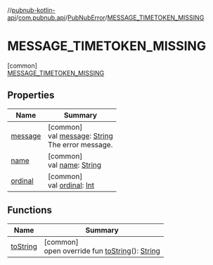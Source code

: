 //[pubnub-kotlin-api](../../../../index.md)/[com.pubnub.api](../../index.md)/[PubNubError](../index.md)/[MESSAGE_TIMETOKEN_MISSING](index.md)

# MESSAGE_TIMETOKEN_MISSING

[common]\
[MESSAGE_TIMETOKEN_MISSING](index.md)

## Properties

| Name | Summary |
|---|---|
| [message](../message.md) | [common]<br>val [message](../message.md): [String](https://kotlinlang.org/api/latest/jvm/stdlib/kotlin/-string/index.html)<br>The error message. |
| [name](../../../com.pubnub.api.retry/-retryable-endpoint-group/-a-c-c-e-s-s_-m-a-n-a-g-e-r/index.md#-372974862%2FProperties%2F-1863117221) | [common]<br>val [name](../../../com.pubnub.api.retry/-retryable-endpoint-group/-a-c-c-e-s-s_-m-a-n-a-g-e-r/index.md#-372974862%2FProperties%2F-1863117221): [String](https://kotlinlang.org/api/latest/jvm/stdlib/kotlin/-string/index.html) |
| [ordinal](../../../com.pubnub.api.retry/-retryable-endpoint-group/-a-c-c-e-s-s_-m-a-n-a-g-e-r/index.md#-739389684%2FProperties%2F-1863117221) | [common]<br>val [ordinal](../../../com.pubnub.api.retry/-retryable-endpoint-group/-a-c-c-e-s-s_-m-a-n-a-g-e-r/index.md#-739389684%2FProperties%2F-1863117221): [Int](https://kotlinlang.org/api/latest/jvm/stdlib/kotlin/-int/index.html) |

## Functions

| Name | Summary |
|---|---|
| [toString](../to-string.md) | [common]<br>open override fun [toString](../to-string.md)(): [String](https://kotlinlang.org/api/latest/jvm/stdlib/kotlin/-string/index.html) |

